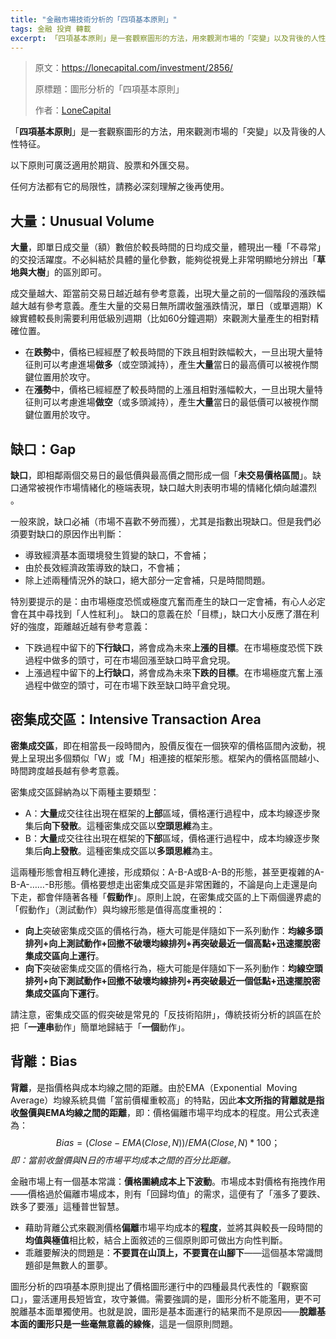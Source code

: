```yaml
---
title: "金融市場技術分析的「四項基本原則」"
tags: 金融 投資 轉載
excerpt: 「四項基本原則」是一套觀察圖形的方法，用來觀測市場的「突變」以及背後的人性特征。以下原則可廣泛適用於期貨、股票和外匯交易。任何方法都有它的局限性，請務必深刻理解之後再使用。
---
```


> 原文：https://lonecapital.com/investment/2856/
>
> 原標題：圖形分析的「四項基本原則」
>
> 作者：[LoneCapital](https://lonecapital.com/)



「**四項基本原則**」是一套觀察圖形的方法，用來觀測市場的「突變」以及背後的人性特征。

以下原則可廣泛適用於期貨、股票和外匯交易。

任何方法都有它的局限性，請務必深刻理解之後再使用。



## 大量：Unusual Volume

 **大量**，即單日成交量（額）數倍於較長時間的日均成交量，體現出一種「不尋常」的交投活躍度。不必糾結於具體的量化參數，能夠從視覺上非常明顯地分辨出「**草地與大樹**」的區別即可。

成交量越大、距當前交易日越近越有參考意義，出現大量之前的一個階段的漲跌幅越大越有參考意義。產生大量的交易日無所謂收盤漲跌情況，單日（或單週期）K線實體較長則需要利用低級別週期（比如60分鐘週期）來觀測大量產生的相對精確位置。

- 在**跌勢**中，價格已經經歷了較長時間的下跌且相對跌幅較大，一旦出現大量特征則可以考慮進場**做多**（或空頭減持），產生**大量**當日的最高價可以被視作關鍵位置用於攻守。
- 在**漲勢**中，價格已經經歷了較長時間的上漲且相對漲幅較大，一旦出現大量特征則可以考慮進場**做空**（或多頭減持），產生**大量**當日的最低價可以被視作關鍵位置用於攻守。



## 缺口：Gap

**缺口**，即相鄰兩個交易日的最低價與最高價之間形成一個「**未交易價格區間**」。缺口通常被視作市場情緒化的極端表現，缺口越大則表明市場的情緒化傾向越濃烈 。

一般來說，缺口必補（市場不喜歡不勞而獲），尤其是指數出現缺口。但是我們必須要對缺口的原因作出判斷：

- 導致經濟基本面環境發生質變的缺口，不會補；
- 由於長效經濟政策導致的缺口，不會補；
- 除上述兩種情況外的缺口，絕大部分一定會補，只是時間問題。

特別要提示的是：由市場極度恐慌或極度亢奮而產生的缺口一定會補，有心人必定會在其中尋找到「人性紅利」。 缺口的意義在於「目標」，缺口大小反應了潛在利好的強度，距離越近越有參考意義：

- 下跌過程中留下的**下行缺口**，將會成為未來**上漲的目標**。在市場極度恐慌下跌過程中做多的頭寸，可在市場回漲至缺口時平倉兌現。
- 上漲過程中留下的**上行缺口**，將會成為未來**下跌的目標**。在市場極度亢奮上漲過程中做空的頭寸，可在市場下跌至缺口時平倉兌現。



## 密集成交區：Intensive Transaction Area

**密集成交區**，即在相當長一段時間內，股價反復在一個狹窄的價格區間內波動，視覺上呈現出多個類似「W」或「M」相連接的框架形態。框架內的價格區間越小、時間跨度越長越有參考意義。

密集成交區歸納為以下兩種主要類型：

- A：**大量**成交往往出現在框架的**上部**區域，價格運行過程中，成本均線逐步聚集后**向下發散**。這種密集成交區以**空頭思維**為主。
- B：**大量**成交往往出現在框架的**下部**區域，價格運行過程中，成本均線逐步聚集后**向上發散**。這種密集成交區以**多頭思維**為主。

這兩種形態會相互轉化連接，形成類似：A-B-A或B-A-B的形態，甚至更複雜的A-B-A-……-B形態。價格要想走出密集成交區是非常困難的，不論是向上走還是向下走，都會伴隨著各種「**假動作**」。原則上說，在密集成交區的上下兩個邊界處的「假動作」（測試動作）與均線形態是值得高度重視的：

- **向上**突破密集成交區的價格行為，極大可能是伴隨如下一系列動作：**均線多頭排列+向上測試動作+回撤不破壞均線排列+再突破最近一個高點+迅速擺脫密集成交區向上運行**。
- **向下**突破密集成交區的價格行為，極大可能是伴隨如下一系列動作：**均線空頭排列+向下測試動作+回撤不破壞均線排列+再突破最近一個低點+迅速擺脫密集成交區向下運行**。

請注意，密集成交區的假突破是常見的「反技術陷阱」，傳統技術分析的誤區在於把「**一連串**動作」簡單地歸結于「**一個**動作」。



## 背離：Bias

**背離**，是指價格與成本均線之間的距離。由於EMA（Exponential  Moving Average）均線系統具備「當前價權重較高」的特點，因此**本文所指的背離就是指收盤價與EMA均線之間的距離**，即：價格偏離市場平均成本的程度。用公式表達為：
$$
Bias=(Close-EMA(Close,N))/EMA(Close,N)*100；
$$
*即：當前收盤價與N日的市場平均成本之間的百分比距離。*

金融市場上有一個基本常識：**價格圍繞成本上下波動**。市場成本對價格有拖拽作用——價格過於偏離市場成本，則有「回歸均值」的需求，這便有了「漲多了要跌、跌多了要漲」這種普世智慧。

- 藉助背離公式來觀測價格**偏離**市場平均成本的**程度**，並將其與較長一段時間的**均值與極值**相比較，結合上面敘述的三個原則即可做出方向性判斷。
- 乖離要解決的問題是：**不要買在山頂上，不要賣在山腳下**——這個基本常識問題卻是無數人的噩夢。

圖形分析的四項基本原則提出了價格圖形運行中的四種最具代表性的「觀察窗口」，靈活運用長短皆宜，攻守兼備。需要強調的是，圖形分析不能濫用，更不可脫離基本面單獨使用。也就是說，圖形是基本面運行的結果而不是原因——**脫離基本面的圖形只是一些毫無意義的線條**，這是一個原則問題。 

